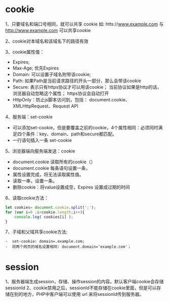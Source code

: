 # cookie

1、只要域名和端口号相同，就可以共享 cookie
如: htts://www.example.com 与 http://www.example.com 可以共享cookie

2、cookie对本域名和该域名下的路径有效

3、cookie属性值：

- Expires;
- Max-Age; 优先Expires
- Domain: 可以设置子域名附带该cookie; 
- Path: 如果Path是当前请求路径的开头一部分，那么会带该cookie
- Secure:
表示只有https协议才可以用该cookie；
当前协议如果是http的话，浏览器自动忽略这个属性；
https协议会自动打开 
- HttpOnly：防止js脚本访问到，包括： document.cookie、XMLHttpRequest、Request API

4、服务端：set-cookie

- 可以添加set-cookie，但是要覆盖之前的cookie，4个属性相同：必须同时满足四个条件：key、domain、path和secure都匹配。
- 一行语句插入一条 set-cookie

5、浏览器端向服务端发送：cookie

- document.cookie 读取所有的cookie（）
- document.cookie 每条语句设置一条，
- 属性设置完成，将无法读取属性值。
- 读取一串，设置一条。
- 删除cookie：将value设置成空，Expires 设置成过期的时间

6、读取cookie方法：

```javascript
let cookies= document.cookie.split(';');
for (var i=0 ;i<cookie.length;i++){
    console.log( cookies[i] );
}
```

7、子域和父域共享cookie方法:

    -  set-cookie: domain=.example.com;
    -  将两个网页的域名设置相同: document.domain='example.com'；

# session

1、服务器端生成session，存储、操作session的内容。默认客户端cookie会存储sessionId
2、cookie禁用之后，sessionId不能存储在cookie里面，但是可以存储在别的地方，PHP中客户端可以使用 url 来将sessionId传到服务器。
